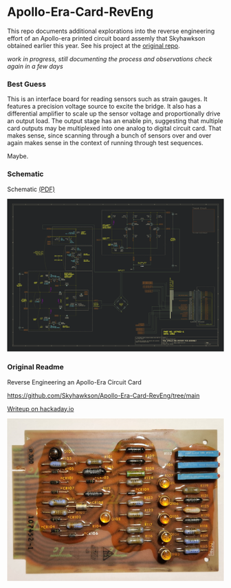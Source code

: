 # Apollo-Era-Card-RevEng

This repo documents additional explorations into the reverse engineering
effort of an Apollo-era printed circuit board assemly that Skyhawkson
obtained earlier this year. See his project at the [original
repo](https://github.com/Skyhawkson/Apollo-Era-Card-RevEng/tree/main).

_work in progress, still documenting the process and observations
check again in a few days_

### Best Guess

This is an interface board for reading sensors such as strain gauges. 
It features a precision voltage source to excite the bridge. It also 
has a differential amplifier to scale up the sensor voltage and
proportionally drive an output load. The output stage has an enable pin,
suggesting that multiple card outputs may be multiplexed into one analog
to digital circuit card. That makes sense, since scanning through a
bunch of sensors over and over again makes sense in the context of
running through test sequences.

Maybe.

### Schematic

Schematic [(PDF)](eda-logical/logical-sch.pdf)

![](eda-logical/logical-sch.png)



### Original Readme

Reverse Engineering an Apollo-Era Circuit Card

https://github.com/Skyhawkson/Apollo-Era-Card-RevEng/tree/main

[Writeup on hackaday.io](https://hackaday.io/project/194704-reverse-engineering-an-apollo-era-circuit-card)

![Board Front Cropped](board-images/board-front-cropped.jpg)



